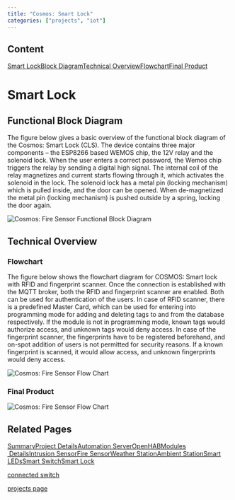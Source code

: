 ```yaml
---
title: "Cosmos: Smart Lock"
categories: ["projects", "iot"]
---  
```

Content
-------

[Smart Lock](#smart-lock)[Block Diagram](#block-diagram)[Technical Overview](#overview)[Flowchart](#flowchart)[Final Product](#final-product)

Smart Lock
==========

Functional Block Diagram
------------------------

The figure below gives a basic overview of the functional block diagram of the Cosmos: Smart Lock (CLS). The device contains three major components – the ESP8266 based WEMOS chip, the 12V relay and the solenoid lock. When the user enters a correct password, the Wemos chip triggers the relay by sending a digital high signal. The internal coil of the relay magnetizes and current starts flowing through it, which activates the solenoid in the lock. The solenoid lock has a metal pin (locking mechanism) which is pulled inside, and the door can be opened. When de-magnetized the metal pin (locking mechanism) is pushed outside by a spring, locking the door again.

![Cosmos: Fire Sensor Functional Block Diagram](https://project-odyssey.s3.us-east-2.amazonaws.com/b70c46219004ed80300f96e1774b715c.png)

Technical Overview
------------------

### Flowchart

The figure below shows the flowchart diagram for COSMOS: Smart lock with RFID and fingerprint scanner. Once the connection is established with the MQTT broker, both the RFID and fingerprint scanner are enabled. Both can be used for authentication of the users. In case of RFID scanner, there is a predefined Master Card, which can be used for entering into programming mode for adding and deleting tags to and from the database respectively. If the module is not in programming mode, known tags would authorize access, and unknown tags would deny access. In case of the fingerprint scanner, the fingerprints have to be registered beforehand, and on-spot addition of users is not permitted for security reasons. If a known fingerprint is scanned, it would allow access, and unknown fingerprints would deny access.

![Cosmos: Fire Sensor Flow Chart](https://project-odyssey.s3.us-east-2.amazonaws.com/39cdbcf4de0148fa27655d7f8f8af0bf.png)

### Final Product

![Cosmos: Fire Sensor Flow Chart](https://project-odyssey.s3.us-east-2.amazonaws.com/5ba105fb70e59ef0000711660a08f5fe.jpg)

Related Pages
-------------

[Summary](../../2017-11-02cosmos.markdown)[Project Details](2017-11-02-cosmos-01-project-details.markdown)[Automation Server](2017-11-02-cosmos-02-automation-server.markdown)[OpenHAB](2017-11-02-cosmos-03-openhab.markdown)[Modules  Details](2017-11-02-cosmos-04-modules-00-Introduction.markdown)[Intrusion Sensor](../../../../projects/iot/cosmos/modules/intrusion-sensor.html)[Fire Sensor](../../../../projects/iot/cosmos/modules/fire-sensor.html)[Weather Station](../../../../projects/iot/cosmos/modules/weather-station.html)[Ambient Station](../../../../projects/iot/cosmos/modules/ambient-station.html)[Smart LEDs](../../../../projects/iot/cosmos/modules/smart-leds.html)[Smart Switch](../../../../projects/iot/cosmos/modules/connected-switches.html)[Smart Lock](../../../../projects/iot/cosmos/modules/smart-lock.html)

[connected switch](../../../../projects/iot/cosmos/modules/connected-switches.html)

[projects page](../../../../project-odyssey/projects.markdown)


